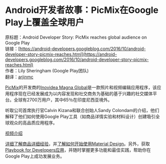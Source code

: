 # Android开发者故事：PicMix在Google Play上覆盖全球用户

原标题：Android Developer Story: PicMix reaches global audience on Google Play  
链接：[https://android-developers.googleblog.com/2016/10/android-developer-story-picmix-reaches.html](https://android-developers.googleblog.com/2016/10/android-developer-story-picmix-reaches.html)  
作者：Lily Sheringham (Google Play团队)  
翻译：[arjinmc](https://github.com/arjinmc)  

[PicMix](https://play.google.com/store/apps/details?id=com.picmix.mobile)的开发商的[Inovidea Magna Global](https://play.google.com/store/apps/developer?id=Inovidea+Magna+Global)是一款照片和视频编辑应用程序，该应用程序现在已经发展成为以内容发现和社交商务为基础的基于兴趣的社交媒体平台。全球有2700万用户，其中65％在印度尼西亚境外。

听取公司首席执行官Calvin Kizana和联合创始人Sandy Colondam的介绍，他们解释了他们如何使用Google Play工具（如商品详情实验和材料设计）创建吸引全球观众的高品质应用程序。

[视频介绍](https://youtu.be/Mh2V-QUf5JA?list=PLWz5rJ2EKKc9ofd2f-_-xmUi07wIGZa1c)  

[详细了解商品详细经验](https://developer.android.com/distribute/users/experiments.html?utm_campaign=android_series_picmixdevstory_101216&utm_source=anddev&utm_medium=blog)，并[了解如何开始使用Material Design](https://material.google.com/)。另外，获取[Playbook for Developers应用](https://g.co/play/playbook-androiddevblogposts-evergreen)，并随时掌握更多功能和最佳实践，帮助你在Google Play上成功发展业务。